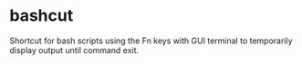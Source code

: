 # bashcut
Shortcut for bash scripts using the Fn keys with GUI terminal to temporarily display output until command exit.
